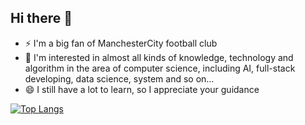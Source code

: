 ## Hi there 👋
- ⚡ I'm a big fan of ManchesterCity football club
- 🌱 I'm interested in almost all kinds of knowledge, technology and algorithm in the area of computer science, including AI, full-stack developing, data science, system and so on...
- 😄 I still have a lot to learn, so I appreciate your guidance

[![Top Langs](https://github-readme-stats.vercel.app/api/top-langs/?username=Zlatanwic)](https://github.com/anuraghazra/github-readme-stats)
<!--
**Zlatanwic/Zlatanwic** is a ✨ _special_ ✨ repository because its `README.md` (this file) appears on your GitHub profile.

Here are some ideas to get you started:

- 🔭 I’m currently working on ...
- 🌱 I’m currently learning ...
- 👯 I’m looking to collaborate on ...
- 🤔 I’m looking for help with ...
- 💬 Ask me about ...
- 📫 How to reach me: ...
- 😄 Pronouns: ...
- ⚡ Fun fact: ...
[![Anurag's GitHub stats](https://github-readme-stats.vercel.app/api?username=Zlatanwic)](https://github.com/anuraghazra/github-readme-stats)
-->

